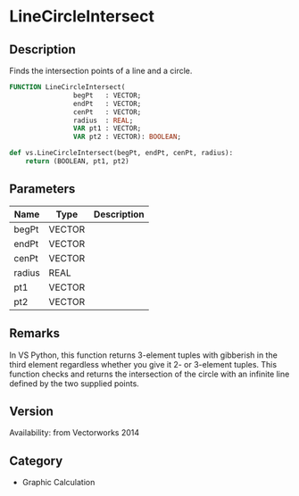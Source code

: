 # LineCircleIntersect

## Description
Finds the intersection points of a line and a circle.

```pascal
FUNCTION LineCircleIntersect(
				begPt   : VECTOR;
				endPt   : VECTOR;
				cenPt   : VECTOR;
				radius  : REAL;
				VAR pt1 : VECTOR;
				VAR pt2 : VECTOR): BOOLEAN;
```

```python
def vs.LineCircleIntersect(begPt, endPt, cenPt, radius):
    return (BOOLEAN, pt1, pt2)
```

## Parameters
|Name|Type|Description|
|---|---|---|
|begPt|VECTOR|   |
|endPt|VECTOR|   |
|cenPt|VECTOR|   |
|radius|REAL|   |
|pt1|VECTOR|   |
|pt2|VECTOR|   |

## Remarks
In VS Python, this function returns 3-element tuples with gibberish in the third element regardless whether you give it 2- or 3-element tuples.
This function checks and returns the intersection of the circle with an infinite line defined by the two supplied points.

## Version
Availability: from Vectorworks 2014

## Category
* Graphic Calculation

